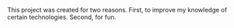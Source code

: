This project was created for two reasons. First, to improve my knowledge of certain technologies. Second, for fun.
